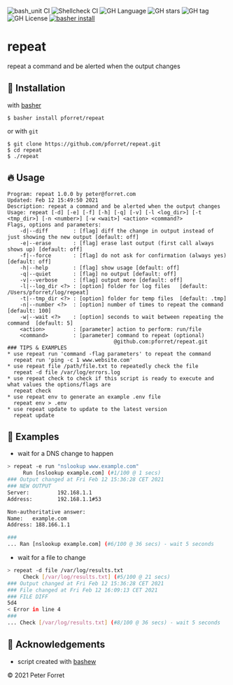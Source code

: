 ![bash_unit CI](https://github.com/pforret/repeat/workflows/bash_unit%20CI/badge.svg)
![Shellcheck CI](https://github.com/pforret/repeat/workflows/Shellcheck%20CI/badge.svg)
![GH Language](https://img.shields.io/github/languages/top/pforret/repeat)
![GH stars](https://img.shields.io/github/stars/pforret/repeat)
![GH tag](https://img.shields.io/github/v/tag/pforret/repeat)
![GH License](https://img.shields.io/github/license/pforret/repeat)
[![basher install](https://img.shields.io/badge/basher-install-white?logo=gnu-bash&style=flat)](https://basher.gitparade.com/package/)

# repeat

repeat a command and be alerted when the output changes

## 🚀 Installation

with [basher](https://github.com/basherpm/basher)

	$ basher install pforret/repeat

or with `git`

	$ git clone https://github.com/pforret/repeat.git
	$ cd repeat
    $ ./repeat

## 🔥 Usage

```
Program: repeat 1.0.0 by peter@forret.com
Updated: Feb 12 15:49:50 2021
Description: repeat a command and be alerted when the output changes
Usage: repeat [-d] [-e] [-f] [-h] [-q] [-v] [-l <log_dir>] [-t <tmp_dir>] [-n <number>] [-w <wait>] <action> <command?>
Flags, options and parameters:
    -d|--diff        : [flag] diff the change in output instead of just showing the new output [default: off]
    -e|--erase       : [flag] erase last output (first call always shows up) [default: off]
    -f|--force       : [flag] do not ask for confirmation (always yes) [default: off]
    -h|--help        : [flag] show usage [default: off]
    -q|--quiet       : [flag] no output [default: off]
    -v|--verbose     : [flag] output more [default: off]
    -l|--log_dir <?> : [option] folder for log files   [default: /Users/pforret/log/repeat]
    -t|--tmp_dir <?> : [option] folder for temp files  [default: .tmp]
    -n|--number <?>  : [option] number of times to repeat the command  [default: 100]
    -w|--wait <?>    : [option] seconds to wait between repeating the command  [default: 5]
    <action>         : [parameter] action to perform: run/file
    <command>        : [parameter] command to repeat (optional)
                                  @github.com:pforret/repeat.git                                             
### TIPS & EXAMPLES
* use repeat run 'command -flag parameters' to repeat the command
  repeat run 'ping -c 1 www.website.com'
* use repeat file /path/file.txt to repeatedly check the file
  repeat -d file /var/log/errors.log
* use repeat check to check if this script is ready to execute and what values the options/flags are
  repeat check
* use repeat env to generate an example .env file
  repeat env > .env
* use repeat update to update to the latest version
  repeat update
```
## 🔁 Examples

* wait for a DNS change to happen

```bash
> repeat -e run "nslookup www.example.com"
     Run [nslookup example.com] (#1/100 @ 1 secs)
### Output changed at Fri Feb 12 15:36:28 CET 2021
### NEW OUTPUT
Server:         192.168.1.1
Address:        192.168.1.1#53

Non-authoritative answer:
Name:   example.com
Address: 188.166.1.1

###
... Ran [nslookup example.com] (#6/100 @ 36 secs) - wait 5 seconds
```

* wait for a file to change

```bash
> repeat -d file /var/log/results.txt
     Check [/var/log/results.txt] (#5/100 @ 21 secs)
### Output changed at Fri Feb 12 15:36:28 CET 2021
### File changed at Fri Feb 12 16:09:13 CET 2021
### FILE DIFF
5d4
< Error in line 4
###
... Check [/var/log/results.txt] (#8/100 @ 36 secs) - wait 5 seconds
```

## 📝 Acknowledgements

* script created with [bashew](https://github.com/pforret/bashew)

&copy; 2021 Peter Forret
